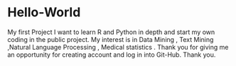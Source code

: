 # Hello-World
My first Project
I want to learn R and Python in depth and start my own coding in the public project. My interest is in Data Mining , Text Mining ,Natural Language Processing , Medical statistics . Thank you for giving me an opportunity for creating account and log in into Git-Hub. Thank you.
